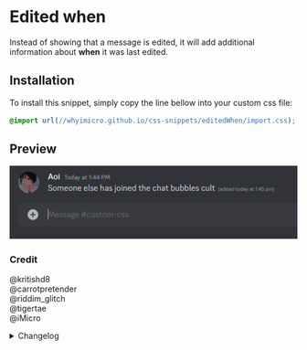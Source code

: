 # Edited when
Instead of showing that a message is edited, it will add additional information about **when** it was last edited.
## Installation
To install this snippet, simply copy the line bellow into your custom css file:
```css
@import url(//whyimicro.github.io/css-snippets/editedWhen/import.css);
```
## Preview
![image](https://raw.githubusercontent.com/WhyiMicro/css-snippets/main/_previews/editedWhen.png)
### Credit
@kritishd8 <br>
@carrotpretender <br>
@riddim_glitch <br>
@tigertae <br>
@iMicro
<details>
<summary>Changelog</summary>
  
## 3.0.0

  - Fixed flickering issue caused by the date length when hovered (it's somewhat of a dumb solution, but it works)
  - @tigertae helped to add some nice animations, thanks a bunch <3
    
## 2.1.0

- Added a space before the left bracket for consistancy
- Fixed the font size to be .75 rem to match the edited when text

## 2.0.0

- Added @riddim_glitch's snippet as base
- Made the editedWhen appear on message hover instead
- Imported @carrotpretender's code (requested by me)
  
## 1.0.0

- Moved from old repo to new one

</details>
